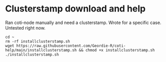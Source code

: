 # Clusterstamp download and help
Ran coti-node manually and need a clusterstamp. Wrote for a specific case. Untested right now.
```
cd ~
rm -rf installclusterstamp.sh
wget https://raw.githubusercontent.com/Geordie-R/coti-help/main/installclusterstamp.sh && chmod +x installclusterstamp.sh
./installclusterstamp.sh
```
